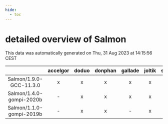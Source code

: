 ```yaml
---
hide:
  - toc
---
```


detailed overview of Salmon
===========================


This data was automatically generated on Thu, 31 Aug 2023 at 14:15:56 CEST  

| |accelgor|doduo|donphan|gallade|joltik|skitty|swalot|victini|
| :---: | :---: | :---: | :---: | :---: | :---: | :---: | :---: | :---: |
|Salmon/1.9.0-GCC-11.3.0|x|x|x|x|x|x|x|x|
|Salmon/1.4.0-gompi-2020b|-|x|x|x|x|x|x|x|
|Salmon/1.1.0-gompi-2019b|-|x|x|-|x|x|-|x|
